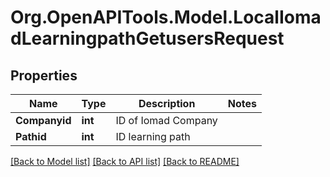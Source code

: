 # Org.OpenAPITools.Model.LocalIomadLearningpathGetusersRequest

## Properties

Name | Type | Description | Notes
------------ | ------------- | ------------- | -------------
**Companyid** | **int** | ID of Iomad Company | 
**Pathid** | **int** | ID learning path | 

[[Back to Model list]](../README.md#documentation-for-models) [[Back to API list]](../README.md#documentation-for-api-endpoints) [[Back to README]](../README.md)

